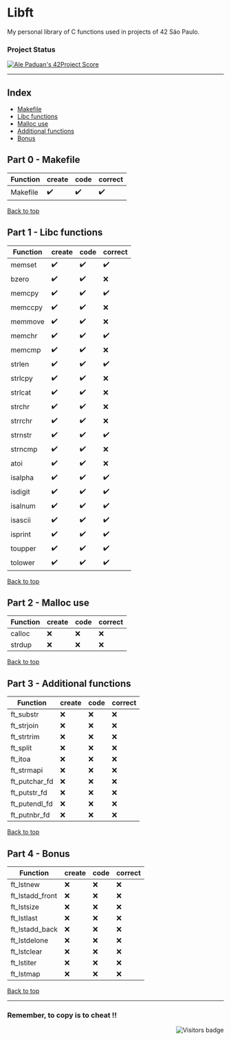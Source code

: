 # Libft
My personal library of C functions used in projects of 42 São Paulo.

### Project Status

[![Ale Paduan's 42Project Score](https://badge42.herokuapp.com/api/project/apaduan-/Libft)](https://projects.intra.42.fr/42cursus-libft/apaduan-)

--------------------

<a id='indice'></a>
## Index
- [Makefile](#part0)
- [Libc functions](#part1)
- [Malloc use](#part2)
- [Additional functions](#part3)
- [Bonus](#part4)

<!-- Feito ✔️ -->
<!-- Não Feito ❌ -->

<a id='part0'></a>
## Part 0 - Makefile

| Function | create | code | correct |
| --- | --- | --- | --- |
| Makefile | ✔️ | ✔️ | ✔️ |

[Back to top](#indice)

<a id='part1'></a>
## Part 1 - Libc functions

| Function | create | code | correct |
| --- | --- | --- | --- |
| memset | ✔️ | ✔️ | ✔️ |
| bzero	| ✔️ | ✔️ | ❌ |
| memcpy |  ✔️ | ✔️ | ✔️ |
| memccpy | ✔️ | ✔️ | ❌ |
| memmove | ✔️ | ✔️ | ❌ |
| memchr | ✔️ | ✔️ | ✔️ |
| memcmp | ✔️ | ✔️ | ❌ |
| strlen | ✔️ | ✔️ | ✔️ |
| strlcpy | ✔️ | ✔️ | ❌ |
| strlcat | ✔️ | ✔️ | ❌ |
| strchr | ✔️ | ✔️| ❌ |
| strrchr | ✔️ | ✔️ | ❌ |
| strnstr | ✔️ | ✔️ | ✔️ |
| strncmp | ✔️ | ✔️ | ❌ |
| atoi | ✔️ | ✔️ | ❌ |
| isalpha | ✔️ | ✔️ | ✔️ |
| isdigit | ✔️ | ✔️ | ✔️ |
| isalnum | ✔️ | ✔️ | ✔️ |
| isascii | ✔️ | ✔️ | ✔️ |
| isprint | ✔️ | ✔️ | ✔️ |
| toupper | ✔️ | ✔️ | ✔️ |
| tolower | ✔️ | ✔️ | ✔️ |

[Back to top](#indice)

<a id='part2'></a>
## Part 2 - Malloc use

| Function | create | code | correct |
| --- | --- | --- | --- |
| calloc | ❌ | ❌ | ❌ |
| strdup | ❌ | ❌ | ❌ |

[Back to top](#indice)

<a id='part3'></a>
## Part 3 - Additional functions

| Function | create | code | correct |
| --- | --- | --- | --- |
| ft_substr | ❌ | ❌ | ❌ |
| ft_strjoin | ❌ | ❌ | ❌ |
| ft_strtrim | ❌ | ❌ | ❌ |
| ft_split | ❌ | ❌ | ❌ |
| ft_itoa | ❌ | ❌ | ❌ |
| ft_strmapi | ❌ | ❌ | ❌ |
| ft_putchar_fd | ❌ | ❌ | ❌ |
| ft_putstr_fd | ❌ | ❌ | ❌ |
| ft_putendl_fd | ❌ | ❌ | ❌ |
| ft_putnbr_fd | ❌ | ❌ | ❌ |

[Back to top](#indice)

<a id='part4'></a>
## Part 4 - Bonus
| Function | create | code | correct |
| --- | --- | --- | --- |
| ft_lstnew | ❌ | ❌ |  ❌ |
| ft_lstadd_front | ❌ | ❌ | ❌ |
| ft_lstsize | ❌ | ❌ | ❌ |
| ft_lstlast | ❌ | ❌ | ❌ |
| ft_lstadd_back | ❌ | ❌ | ❌ |
| ft_lstdelone | ❌ | ❌ | ❌ |
| ft_lstclear | ❌ | ❌ | ❌ |
| ft_lstiter | ❌ | ❌ | ❌ |
| ft_lstmap	 | ❌ | ❌ | ❌ |

[Back to top](#indice)

----------------

### Remember, to copy is to cheat !!
<img align="right" src="https://komarev.com/ghpvc/?username=oskadoskaposka&color=lightgrey&style=flat&label=visitors" alt="Visitors badge" />


<!-- Badge do Projeto => https://github.com/JaeSeoKim/badge42 -->